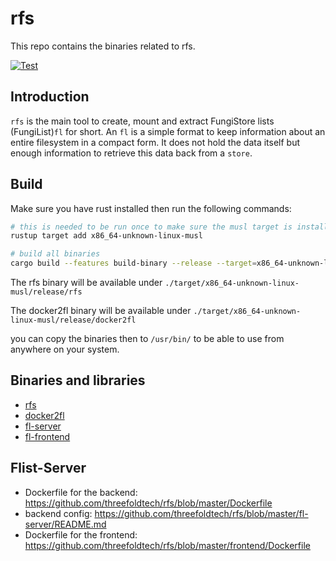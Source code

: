 # rfs

This repo contains the binaries related to rfs.

[![Test](https://github.com/threefoldtech/rfs/actions/workflows/tests.yaml/badge.svg?branch=master)](https://github.com/threefoldtech/rfs/actions/workflows/tests.yaml)

## Introduction

`rfs` is the main tool to create, mount and extract FungiStore lists (FungiList)`fl` for short. An `fl` is a simple format
to keep information about an entire filesystem in a compact form. It does not hold the data itself but enough information to
retrieve this data back from a `store`.

## Build

Make sure you have rust installed then run the following commands:

```bash
# this is needed to be run once to make sure the musl target is installed
rustup target add x86_64-unknown-linux-musl

# build all binaries
cargo build --features build-binary --release --target=x86_64-unknown-linux-musl
```

The rfs binary will be available under `./target/x86_64-unknown-linux-musl/release/rfs`

The docker2fl binary will be available under `./target/x86_64-unknown-linux-musl/release/docker2fl`

you can copy the binaries then to `/usr/bin/` to be able to use from anywhere on your system.

## Binaries and libraries

-   [rfs](./rfs/README.md)
-   [docker2fl](./docker2fl/README.md)
-   [fl-server](./fl-server/README.md)
-   [fl-frontend](./frontend/README.md)

## Flist-Server

- Dockerfile for the backend: https://github.com/threefoldtech/rfs/blob/master/Dockerfile
- backend config: https://github.com/threefoldtech/rfs/blob/master/fl-server/README.md
- Dockerfile for the frontend: https://github.com/threefoldtech/rfs/blob/master/frontend/Dockerfile

